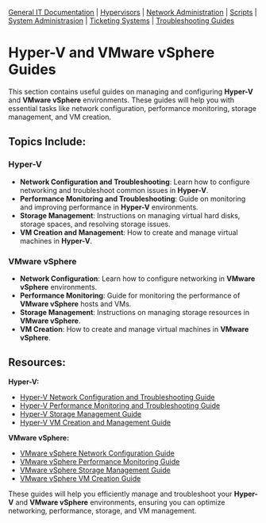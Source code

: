 [General IT Documentation](../README.md) | [Hypervisors](../Hypervisors/README.md) | [Network Administration](../Network%20Administration/Network%20Configuration%20Basics.md) | [Scripts](../Scripts/README.md) | [System Administrasion](../System%20Administration/README.md) | [Ticketing Systems](../Ticketing%20Systems/README.md) | [Troubleshooting Guides](../Troubleshooting%20Guides/IT%Troubleshooting%20Documentation.md)
# Hyper-V and VMware vSphere Guides

This section contains useful guides on managing and configuring **Hyper-V** and **VMware vSphere** environments. These guides will help you with essential tasks like network configuration, performance monitoring, storage management, and VM creation.

## Topics Include:

### Hyper-V
- **Network Configuration and Troubleshooting**: Learn how to configure networking and troubleshoot common issues in **Hyper-V**.
- **Performance Monitoring and Troubleshooting**: Guide on monitoring and improving performance in **Hyper-V** environments.
- **Storage Management**: Instructions on managing virtual hard disks, storage spaces, and resolving storage issues.
- **VM Creation and Management**: How to create and manage virtual machines in **Hyper-V**.

### VMware vSphere
- **Network Configuration**: Learn how to configure networking in **VMware vSphere** environments.
- **Performance Monitoring**: Guide for monitoring the performance of **VMware vSphere** hosts and VMs.
- **Storage Management**: Instructions on managing storage resources in **VMware vSphere**.
- **VM Creation**: How to create and manage virtual machines in **VMware vSphere**.

## Resources:

**Hyper-V:**
- [Hyper-V Network Configuration and Troubleshooting Guide](Hyper-V/Hyper-V%20Network%20Configuration%20and%20Troubleshooting%20Guide.md)
- [Hyper-V Performance Monitoring and Troubleshooting Guide](Hyper-V/hyper%20v%20performance%20monitoring%20and%20troubleshooting)
- [Hyper-V Storage Management Guide](Hyper-V/Hyper-V%20Storage%20Management%20Guide.md)
- [Hyper-V VM Creation and Management Guide](Hyper-V/hyper-v%20vm%20creation%20and%20management)

**VMware vSphere:**
- [VMware vSphere Network Configuration Guide](VMware%20vSphere/VMware%20vSphere%20Network%20Configuration%20Guide.md)
- [VMware vSphere Performance Monitoring Guide](VMware%20vSphere/VMware%20vSphere%20Performance%20Monitoring%20Guide.md)
- [VMware vSphere Storage Management Guide](VMware%20vSphere/VMware%20vSphere%20Storage%20Management%20Guide.md)
- [VMware vSphere VM Creation Guide](VMware%20vSphere/VMware%20vSphere%20VM%20Creation%20Guide.md)

These guides will help you efficiently manage and troubleshoot your **Hyper-V** and **VMware vSphere** environments, ensuring you can optimize networking, performance, storage, and VM management.
